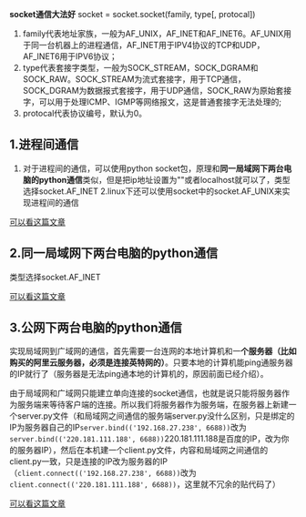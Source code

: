 
**socket通信大法好**
socket = socket.socket(family, type[, protocal])

1. family代表地址家族，一般为AF_UNIX，AF_INET和AF_INET6。AF_UNIX用于同一台机器上的进程通信，AF_INET用于IPV4协议的TCP和UDP，AF_INET6用于IPV6协议；
2. type代表套接字类型，一般为SOCK_STREAM，SOCK_DGRAM和SOCK_RAW。SOCK_STREAM为流式套接字，用于TCP通信，SOCK_DGRAM为数据报式套接字，用于UDP通信，SOCK_RAW为原始套接字，可以用于处理ICMP、IGMP等网络报文，这是普通套接字无法处理的;
3. protocal代表协议编号，默认为0。

## 1.进程间通信

1. 对于进程间的通信，可以使用python socket包，原理和**同一局域网下两台电脑的python通信**类似，但是把ip地址设置为""或者localhost就可以了，类型选择socket.AF_INET
2.linux下还可以使用socket中的socket.AF_UNIX来实现进程间的通信

[可以看这篇文章](https://blog.csdn.net/wangtaoking1/article/details/44494217)

## 2.同一局域网下两台电脑的python通信
类型选择socket.AF_INET

[可以看这篇文章](https://blog.csdn.net/qq_41605934/article/details/121689235?utm_medium=distribute.pc_relevant.none-task-blog-2~default~baidujs_baidulandingword~default-1-121689235-blog-120009756.235^v35^pc_relevant_increate_t0_download_v2_base&spm=1001.2101.3001.4242.2&utm_relevant_index=2)


## 3.公网下两台电脑的python通信

实现局域网到广域网的通信，首先需要一台连网的本地计算机和一**个服务器（比如购买的阿里云服务器，必须是连接英特网的）**。只要本地的计算机能ping通服务器的IP就行了（服务器是无法ping通本地的计算机的，原因前面已经介绍）。

由于局域网和广域网只能建立单向连接的socket通信，也就是说只能将服务器作为服务端来等待客户端的连接。所以我们将服务器作为服务端，在服务器上新建一个server.py文件（和局域网之间通信的服务端server.py没什么区别，只是绑定的IP为服务器自己的IP`server.bind(('192.168.27.238', 6688))`改为`server.bind(('220.181.111.188', 6688))`220.181.111.188是百度的IP，改为你的服务器IP），然后在本机建一个client.py文件，内容和局域网之间通信的client.py一致，只是连接的IP改为服务器的IP（`client.connect(('192.168.27.238', 6688))`改为`client.connect(('220.181.111.188', 6688))`，这里就不冗余的贴代码了）

[可以看这篇文章](https://blog.csdn.net/youand_me/article/details/83109238)
